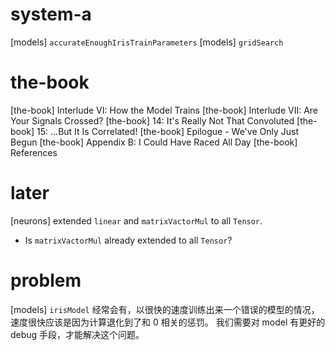 # system-a

[models] `accurateEnoughIrisTrainParameters`
[models] `gridSearch`

# the-book

[the-book] Interlude VI: How the Model Trains
[the-book] Interlude VII: Are Your Signals Crossed?
[the-book] 14: It's Really Not That Convoluted
[the-book] 15: …But It Is Correlated!
[the-book] Epilogue - We've Only Just Begun
[the-book] Appendix B: I Could Have Raced All Day
[the-book] References

# later

[neurons] extended `linear` and `matrixVactorMul` to all `Tensor`.

- Is `matrixVactorMul` already extended to all `Tensor`?

# problem

[models] `irisModel` 经常会有，以很快的速度训练出来一个错误的模型的情况，
速度很快应该是因为计算退化到了和 0 相关的惩罚。
我们需要对 model 有更好的 debug 手段，才能解决这个问题。

